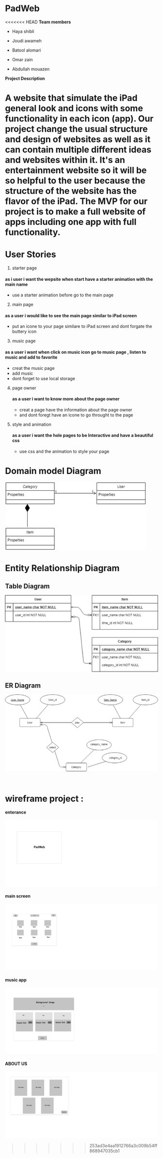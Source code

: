 # PadWeb
<<<<<<< HEAD
**Team members**
- Haya shibli

- Joudi awameh

- Batool alomari

- Omar zain

- Abdullah mouazen

**Project Description**

A website that simulate the iPad general look and icons with some functionality in each icon (app). Our project change the usual structure and design of websites as well as it can contain multiple different ideas and websites within it. It's an entertainment website so it will be so helpful to the user because the structure of the website has the flavor of the iPad. The MVP for our project is to make a full website of apps including one app with full functionality.
=======

#  User Stories
1. starter page 
#### as i user i want the wepsite when start have a starter animation with the main name  
- use a starter animation before go to  the main page 

2. main page
#### as a user i would like  to see the main page similar to iPad screen
- put an icone to your page similare to iPad screen and dont forgate the buttery icon 
 
3. music page 
 #### as a user i want when click on music icon go to music page , listen to music and add to favorite
 - creat the music page 
 - add music 
 - dont forget to use local storage 
  
4. page owner
   #### as a user i want to know more about the page owner 
   - creat a page have the information about the page owner
   - and dont foregt have an icone to go throught to the page

5. style and animation 
   #### as a user i want the hole  pages to be Interactive and have a beautiful css
   - use css and the animation to style your page 
   
# Domain model Diagram 

   ![Domain model Diagram](wireframe/class2.png)
   
# Entity Relationship Diagram

   ## Table Diagram 
   
   ![Entity Relationship Diagram](wireframe/er.png)
   
   ## ER Diagram
   
   ![Entity Relationship Diagram](wireframe/ER2.png)
   
   <br />


# wireframe  project :

#### enterance
![](wireframe/img.png)
<br />

#### main screen
![](wireframe/img1.png)
<br />

#### music app
![](wireframe/img2.png)
<br />

#### ABOUT US
![](wireframe/img3.png)
<br />
>>>>>>> 253ad3e4aa1912766a3c009b54ff868947035cb1
